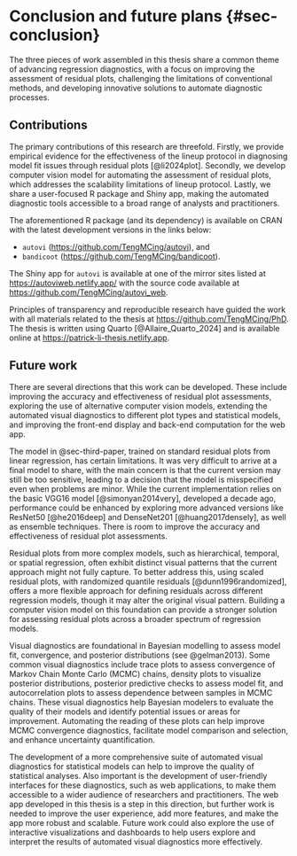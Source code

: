 # Conclusion and future plans {#sec-conclusion}

The three pieces of work assembled in this thesis share a common theme of advancing regression diagnostics, with a focus on improving the assessment of residual plots, challenging the limitations of conventional methods, and developing innovative solutions to automate diagnostic processes.

## Contributions

The primary contributions of this research are threefold. Firstly, we provide empirical evidence for the effectiveness of the lineup protocol in diagnosing model fit issues through residual plots [@li2024plot]. Secondly, we develop computer vision model for automating the assessment of residual plots, which addresses the scalability limitations of lineup protocol. Lastly, we share a user-focused R package and Shiny app, making the automated diagnostic tools accessible to a broad range of analysts and practitioners. 

The aforementioned R package (and its dependency) is available on CRAN with the latest development versions in the links below:

- `autovi` (<https://github.com/TengMCing/autovi>), and
- `bandicoot` (<https://github.com/TengMCing/bandicoot>).


The Shiny app for `autovi` is available at one of the mirror sites listed at <https://autoviweb.netlify.app/> with the source code available at <https://github.com/TengMCing/autovi_web>.

Principles of transparency and reproducible research have guided the work with all materials related to the thesis at <https://github.com/TengMCing/PhD>.  The thesis is written using Quarto [@Allaire_Quarto_2024] and is available online at <https://patrick-li-thesis.netlify.app>.


## Future work

There are several directions that this work can be developed. These include improving the accuracy and effectiveness of residual plot assessments, exploring the use of alternative computer vision models, extending the automated visual diagnostics to different plot types and statistical models, and improving the front-end display and back-end computation for the web app.

The model in @sec-third-paper, trained on standard residual plots from linear regression, has certain limitations. It was very difficult to arrive at a final model to share, with the main concern is that the current version may still be too sensitive, leading to a decision that the model is misspecified even when problems are minor. While the current implementation relies on the basic VGG16 model [@simonyan2014very], developed a decade ago, performance could be enhanced by exploring more advanced versions like ResNet50 [@he2016deep] and DenseNet201 [@huang2017densely], as well as ensemble techniques. There is room to improve the accuracy and effectiveness of residual plot assessments.

Residual plots from more complex models, such as hierarchical, temporal, or spatial regression, often exhibit distinct visual patterns that the current approach might not fully capture. To better address this, using scaled residual plots, with randomized quantile residuals [@dunn1996randomized], offers a more flexible approach for defining residuals across different regression models, though it may alter the original visual pattern. Building a computer vision model on this foundation can provide a stronger solution for assessing residual plots across a broader spectrum of regression models. 

Visual diagnostics are foundational in Bayesian modelling to assess model fit, convergence, and posterior distributions (see @gelman2013). Some common visual diagnostics include trace plots to assess convergence of Markov Chain Monte Carlo (MCMC) chains, density plots to visualize posterior distributions, posterior predictive checks to assess model fit, and autocorrelation plots to assess dependence between samples in MCMC chains. These visual diagnostics help Bayesian modelers to evaluate the quality of their models and identify potential issues or areas for improvement. Automating the reading of these plots can help improve MCMC convergence diagnostics, facilitate model comparison and selection, and enhance uncertainty quantification.

The development of a more comprehensive suite of automated visual diagnostics for statistical models can help to improve the quality of statistical analyses. Also important is the development of user-friendly interfaces for these diagnostics, such as web applications, to make them accessible to a wider audience of researchers and practitioners. The web app developed in this thesis is a step in this direction, but further work is needed to improve the user experience, add more features, and make the app more robust and scalable. Future work could also explore the use of interactive visualizations and dashboards to help users explore and interpret the results of automated visual diagnostics more effectively.
